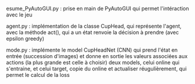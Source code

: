 esume_PyAutoGUI.py  : prise en main de PyAutoGUI qui permet l'intéraction avec le jeu

agent.py  : implémentation de la classe CupHead, qui représente l'agent, avec la méthode act(), qui a un état renvoie la décision à prendre (avec epsilon greedy)

mode.py  : implémente le model CupHeadNet (CNN) qui prend l'état en entrée (succession d'images) et donne en sortie les valeurs associées aux actions (la plus grande est celle à choisir)
            deux models, celui online qui s'entraine, et celui target, copie du online et actualiser réugulièrement, qui permet le calcul de la loss


